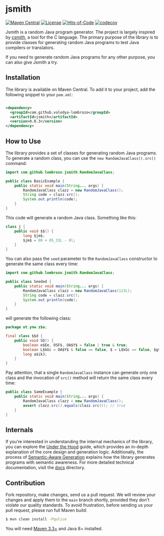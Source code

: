 # jsmith

[![Maven Central](https://maven-badges.herokuapp.com/maven-central/com.github.volodya-lombrozo/jsmith/badge.svg)](https://maven-badges.herokuapp.com/maven-central/com.github.volodya-lombrozo/jsmith)
[![License](https://img.shields.io/badge/license-MIT-green.svg)](https://github.com/volodya-lombrozo/jsmith/blob/main/LICENSE.txt)
[![Hits-of-Code](https://hitsofcode.com/github/volodya-lombrozo/jsmith?branch=main&label=Hits-of-Code)](https://hitsofcode.com/github/volodya-lombrozo/jsmith/view?branch=main&label=Hits-of-Code)
[![codecov](https://codecov.io/gh/volodya-lombrozo/jsmith/branch/main/graph/badge.svg)](https://codecov.io/gh/volodya-lombrozo/jsmith)

Jsmith is a random Java program generator. The project is largely inspired by
[csmith](https://github.com/csmith-project/csmith), a tool for the C language.
The primary purpose of the library is to provide classes for generating random
Java programs to test Java compilers or translators.

If you need to generate random Java programs for any other purpose, you can also
give Jsmith a try.

## Installation

The library is available on Maven Central. To add it to your project, add the
following snippet to your `pom.xml`:

```xml

<dependency>
  <groupId>com.github.volodya-lombrozo</groupId>
  <artifactId>jsmith</artifactId>
  <version>0.0.3</version>
</dependency>
```

## How to Use

The library provides a set of classes for generating random Java programs. To
generate a random class, you can use the `new RandomJavaClass().src()` command:

```java
import com.github.lombrozo.jsmith.RandomJavaClass;

public class BasicExample {
    public static void main(String... args) {
        RandomJavaClass clazz = new RandomJavaClass();
        String code = clazz.src();
        System.out.println(code);
    }
}
```

This code will generate a random Java class. Something like this:

```java
class j {
    public void $$() {
        long $jm$;
        $jm$ = 80 + 05_33L - 0l;
    }
}
```

You can also pass the `seed` parameter to the `RandomJavaClass` constructor to
generate the same class every time:

```java
import com.github.lombrozo.jsmith.RandomJavaClass;

public class Seeded {
    public static void main(String... args) {
        RandomJavaClass clazz = new RandomJavaClass(123L);
        String code = clazz.src();
        System.out.println(code);
    }
}
```

will generate the following class:

```java
package ot.ynw.z$a;

final class $$d {
    public void SD() {
        boolean e$Ee, OSF$, OA$Y$ = false | true & true;
        boolean L$kGc = OA$Y$ & false == false, $ = L$kGc == false, $g$$ = true ^ true, S$fO, B;
        long a$ikJ;
    }
}
```

Pay attention, that a single `RandomJavaClass` instance can generate only one
class and the invocation of `src()` method will return the same class every
time:

```java
public class SameExample {
    public static void main(String... args) {
        RandomJavaClass clazz = new RandomJavaClass();
        assert clazz.src().equals(clazz.src()); // true
    }
}

```

## Internals

If you’re interested in understanding the internal mechanics of the library, you
can explore the [Under the Hood](docs/under_the_hood.md) guide, which provides
an in-depth explanation of the core design and generation logic. Additionally,
the process of [Semantic-Aware Generation](docs/semantic_aware_generation.md)
explains how the library generates programs with semantic awareness. For more
detailed technical documentation, visit the [docs](docs) directory.

## Contribution

Fork repository, make changes, send us a pull request. We will review your
changes and apply them to the `main` branch shortly, provided they don't violate
our quality standards. To avoid frustration,
before sending us your pull request, please run full Maven build:

```bash
$ mvn clean install -Pqulice
```

You will need [Maven 3.3+](https://maven.apache.org) and Java 8+ installed.